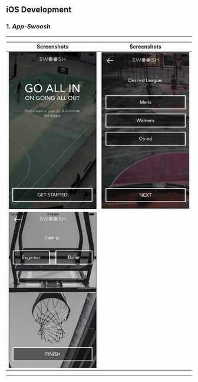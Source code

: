 ## iOS Development ##

### __1.__ _App-Swoosh_ ###

- - - -

Screenshots	                           									                     		   	     | Screenshots 
:-----------------------------------------------------------------------------------------------------------------------------------------------------------:|:-------------------------------------------------------------------------------------------------------------------------------------------------------------:
![picture alt](https://github.com/andrei-blaj/iOS/blob/master/app-swoosh/ScreenShots/Screen%20Shot%202017-07-30%20at%2002.00.44.png?raw=true "First screen") | ![picture alt](https://github.com/andrei-blaj/iOS/blob/master/app-swoosh/ScreenShots/Screen%20Shot%202017-07-30%20at%2002.00.47.png?raw=true "Second screen")
![picture alt](https://github.com/andrei-blaj/iOS/blob/master/app-swoosh/ScreenShots/Screen%20Shot%202017-07-30%20at%2002.00.49.png?raw=true "Third screen") |

- - - - 

